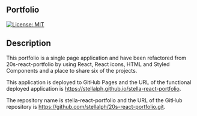 ## Portfolio

[![License: MIT](https://img.shields.io/badge/License-MIT-yellow.svg)](https://opensource.org/licenses/MIT)

## Description

This portfolio is a single page application and have been refactored from 20s-react-portfolio by using React, React icons, HTML and Styled Components and a place to share six of the projects.

This application is deployed to GitHub Pages and the URL of the functional deployed application is https://stellalph.github.io/stella-react-portfolio.

The repository name is stella-react-portfolio and the URL of the GitHub repository is https://github.com/stellalph/20s-react-portfolio.git.
